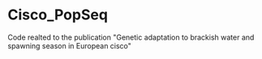 # Cisco_PopSeq
Code realted to the publication "Genetic adaptation to brackish water and spawning season in European cisco"
